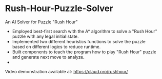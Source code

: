 # Rush-Hour-Puzzle-Solver
An AI Solver for Puzzle "Rush Hour"
-	Employed best-first search with the A* algorithm to solve a "Rush Hour" puzzle with any legal initial state.
-	Implemented two different heuristics functions to solve the puzzle based on different logics to reduce runtime.
-	Built components to teach the program how to play "Rush Hour" puzzle and generate next move to analyze.
-	
Video demonstration available at: https://claud.pro/rushhour/
